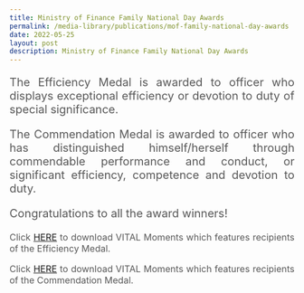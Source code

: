 ```yaml
---
title: Ministry of Finance Family National Day Awards
permalink: /media-library/publications/mof-family-national-day-awards
date: 2022-05-25
layout: post
description: Ministry of Finance Family National Day Awards
---
```

<p style="font-size: 20px;color:#585858;text-align:justify;">
The Efficiency Medal is awarded to officer who displays exceptional efficiency or devotion to duty of special significance. 
</p>
<p style="font-size: 20px;color:#585858;text-align:justify;">
The Commendation Medal is awarded to officer who has distinguished himself/herself through commendable performance and conduct, or significant efficiency, competence and devotion to duty.
</p>
<p style="font-size: 20px;color:#585858;text-align:justify;">
Congratulations to all the award winners!
</p>
<p style="font-size: 16px;color:#585858;text-align:justify;">
	Click <a href = "/media/Ministry of Finance Family National Day Awards - Efficiency Medal.pdf">HERE</a> to download VITAL Moments which features recipients of the Efficiency Medal.
</p>
<p style="font-size: 16px;color:#585858;text-align:justify;">
 Click <a href = "/media/Ministry of Finance Family National Day Awards - Commendation Medal.pdf">HERE</a> to download VITAL Moments which features recipients of the Commendation Medal.
</p>